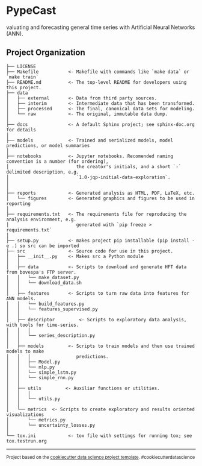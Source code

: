 PypeCast
==============================

valuating and forecasting general time series with Artificial Neural Networks (ANN).

Project Organization
------------

    ├── LICENSE
    ├── Makefile           <- Makefile with commands like `make data` or `make train`
    ├── README.md          <- The top-level README for developers using this project.
    ├── data
    │   ├── external       <- Data from third party sources.
    │   ├── interim        <- Intermediate data that has been transformed.
    │   ├── processed      <- The final, canonical data sets for modeling.
    │   └── raw            <- The original, immutable data dump.
    │
    ├── docs               <- A default Sphinx project; see sphinx-doc.org for details
    │
    ├── models             <- Trained and serialized models, model predictions, or model summaries
    │
    ├── notebooks          <- Jupyter notebooks. Recomended naming convention is a number (for ordering),
    │                         the creator's initials, and a short `-` delimited description, e.g.
    │                         `1.0-jqp-initial-data-exploration`.
    │
    │
    ├── reports            <- Generated analysis as HTML, PDF, LaTeX, etc.
    │   └── figures        <- Generated graphics and figures to be used in reporting
    │
    ├── requirements.txt   <- The requirements file for reproducing the analysis environment, e.g.
    │                         generated with `pip freeze > requirements.txt`
    │
    ├── setup.py           <- makes project pip installable (pip install -e .) so src can be imported
    ├── src                <- Source code for use in this project.
    │   ├── __init__.py    <- Makes src a Python module
    │   │
    │   ├── data           <- Scripts to download and generate HFT data from bovespa's FTP server.
    │   │   └── make_dataset.py
    │   │   └── download_data.sh
    │   │
    │   ├── features       <- Scripts to turn raw data into features for ANN models.
    │   │   └── build_features.py
    │   │   └── features_supervised.py
    │   │
    │   ├── descriptor         <- Scripts to exploratory data analysis, with tools for time-series.
    │   │   │        
    │   │   └── series_description.py
    │   │
    │   ├── models         <- Scripts to train models and then use trained models to make
    │   │   │                 predictions.
    │   │   ├── Model.py
    │   │   └── mlp.py
    │   │   └── simple_lstm.py
    │   │   └── simple_rnn.py
    │   │
    │   ├── utils         <- Auxiliar functions or utilities.
    │   │   │        
    │   │   └── utils.py
    │   │
    │   └── metrics  <- Scripts to create exploratory and results oriented visualizations
    │       └── metrics.py
    │       └── uncertainty_losses.py
    │
    └── tox.ini            <- tox file with settings for running tox; see tox.testrun.org


--------

<p><small>Project based on the <a target="_blank" href="https://drivendata.github.io/cookiecutter-data-science/">cookiecutter data science project template</a>. #cookiecutterdatascience</small></p>
